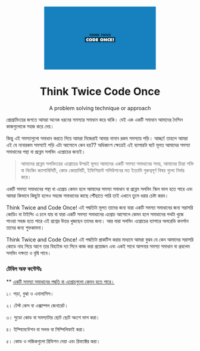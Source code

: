 <p align="center">
	<img width="300" height="auto" src="img/cover.jpg" alt="TTCO">
</p>
<h1 align="center">Think Twice Code Once</h1>
<p align="center">A problem solving technique or approach</p>

<p>
প্রোগ্রামিংয়ের জগতে আমরা অনেক  ধরনের সমস্যার সমাধান করে থাকি। যেই এক একটি সমাধান আমাদের দৈন্দিন কাজগুলোকে সহজ করে দেয়।

কিন্তু এই সমস্যাগুলো সমাধান করতে গিয়ে আমরা নিজেরাই আবার নানান রকম  সমস্যায় পড়ি। আচ্ছা! তাহলে আমরা এই যে  নানারকম সমস্যাই পড়ি এটা আসোলে কেন হয়?? অধিকাংশ ক্ষেত্রেই এই ব্যাপারটা ঘটে মূলত আমাদের সমস্যা সমাধানের পন্থা বা প্রব্লেম সলভিং এপ্রোচের জন্যই।

>আমাদের প্রব্লেম সলভিংয়ের  এপ্রোচের উপরই মূলত আমাদের একটি সমস্যা সমাধানের সময়, আমাদের চিন্তা শক্তি  বা থিংকিং ক্যাপাবিলিটি, কোড কোয়ালিটি, ইফিশিয়ান্ট সলিউশনের মত ইত্যাদি গুরুত্বপূর্ণ বিষয় গুলো নির্ভর করে।

একটি সমস্যা সমাধানের পন্থা বা  এপ্রোচ কেমন হলে আমাদের সমস্যা সমাধান বা প্রব্লেম সলভিং স্কিল ভাল হতে  পারে এবং আমরা কিভাবে কিছুটা হলেও সহজে সমাধানের কাছে পৌঁছাতে পারি তাই এখানে তুলে ধরার চেষ্টা করব।

Think Twice and Code Once! এই পদ্বতিটা মূলত তাদের জন্য যারা একটি সমস্যা সমাধানের জন্য সরাসরি কোডিং বা টাইপিং এ চলে যায় বা যারা একটি সমস্যা সমাধানের এপ্রোচ আসোলে কেমন হলে  সমাধানের পথটা খুজে পাওয়া সহজ হতে পারে এই প্রশ্নের উত্তর খুজছেন তাদের  জন্য। আর যারা সলভিং এপ্রোচের ব্যাপারে অলরেডি কনর্সান তাদের জন্য শুভকামনা।

Think Twice and Code Once! এই পদ্বতিটা প্রাকটিস করার মাধ্যমে আমরা বুঝব যে কেন আমাদের সরাসরি কোডে নাহ গিয়ে আগে তার বিহাইন্ড দ্যা সিনে কাজ করা প্রয়োজন এবং একই সাথে আপনার সমস্যা সমাধান বা প্রবলেম সলভিং দক্ষতা ও বৃদ্বি পাবে।

<h3>টেবিল অফ কন্টেন্টঃ</h3>

** [একটি সমস্যা সমাধানের পদ্বতি বা এপ্রোচগুলো কেমন হতে পারে।](TECHNIQUES.md)

১। পড়া, বুঝা ও এনালাসিস।

২। টেস্ট কেস বা এক্সাম্পল জেনারেট।

৩। সুডো কোড বা সমস্যাটার ছোট ছোট অংশে ভাগ করা।

৪। ইম্পিমেন্টেশন বা সলভ বা সিম্পিলিফাই করা।

৫। কোড ও লজিকগুলো রিভিশন দেয়া এবং রিফ্যাক্টর করা।
</p>